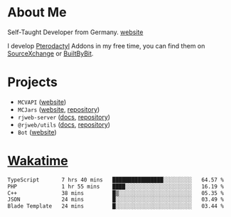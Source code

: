 # About Me

Self-Taught Developer from Germany. [website](https://rjansen.dev)

I develop [Pterodactyl](https://pterodactyl.io) Addons in my free time, you can find
them on [SourceXchange](https://www.sourcexchange.net/teams/356/profile) or [BuiltByBit](https://builtbybit.com/search/3078009).

# Projects

- `MCVAPI` ([website](https://versions.mcjars.app))
- `MCJars` ([website](https://mcjars.app), [repository](https://github.com/0x7d8/mcjar))
- `rjweb-server` ([docs](https://server.rjweb.dev), [repository](https://github.com/0x7d8/NPM_WEB-SERVER))
- `@rjweb/utils` ([docs](https://utils.rjweb.dev), [repository](https://github.com/0x7d8/rjweb-utils))
- `Bot` ([website](https://bot.rjns.dev))

# [Wakatime](https://wakatime.com/@0x7d8)

<!--START_SECTION:waka-->

```txt
TypeScript       7 hrs 40 mins   ████████████████░░░░░░░░░   64.57 %
PHP              1 hr 55 mins    ████░░░░░░░░░░░░░░░░░░░░░   16.19 %
C++              38 mins         █▒░░░░░░░░░░░░░░░░░░░░░░░   05.35 %
JSON             24 mins         █░░░░░░░░░░░░░░░░░░░░░░░░   03.49 %
Blade Template   24 mins         █░░░░░░░░░░░░░░░░░░░░░░░░   03.44 %
```

<!--END_SECTION:waka-->
